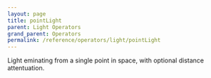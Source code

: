 ```yaml
---
layout: page
title: pointLight
parent: Light Operators
grand_parent: Operators
permalink: /reference/operators/light/pointLight
---
```


Light eminating from a single point in space, with optional distance attentuation.
